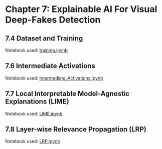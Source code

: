 # Chapter 7: Explainable AI For Visual Deep-Fakes Detection

## 7.4 Dataset and Training
Notebook used: [training.ipynb](training.ipynb)
## 7.6 Intermediate Activations
Notebook used: [Intermediate_Activations.ipynb](Intermediate_Activations.ipynb)
## 7.7 Local Interpretable Model-Agnostic Explanations (LIME)
Notebook used: [LIME.ipynb](LIME.ipynb)
## 7.8 Layer-wise Relevance Propagation (LRP)
Notebook used: [LRP.ipynb](LRP.ipynb)
